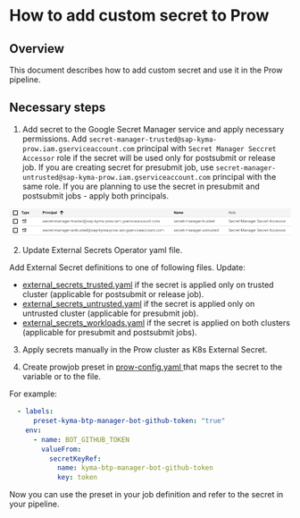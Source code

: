 # How to add custom secret to Prow

## Overview

This document describes how to add custom secret and use it in the Prow pipeline.

## Necessary steps

1. Add secret to the Google Secret Manager service and apply necessary permissions. Add `secret-manager-trusted@sap-kyma-prow.iam.gserviceaccount.com` principal with `Secret Manager Seccret Accessor` role if the secret will be used only for postsubmit or release job. If you are creating secret for presubmit job, use `secret-manager-untrusted@sap-kyma-prow.iam.gserviceaccount.com` principal with the same role. If you are planning to use the secret in presubmit and postsubmit jobs - apply both principals.

![permissions](./secret-manager-permissions.png)

2. Update External Secrets Operator yaml file.

Add External Secret definitions to one of following files. Update:
- [external_secrets_trusted.yaml](https://github.com/kyma-project/test-infra/blob/main/prow/cluster/resources/external-secrets/external_secrets_trusted.yaml) if the secret is applied only on trusted cluster (applicable for postsubmit or release job).
- [external_secrets_untrusted.yaml](https://github.com/kyma-project/test-infra/blob/main/prow/cluster/resources/external-secrets/external_secrets_untrusted.yaml) if the secret is applied only on untrusted cluster (applicable for presubmit job).
- [external_secrets_workloads.yaml](https://github.com/kyma-project/test-infra/blob/main/prow/cluster/resources/external-secrets/external_secrets_workloads.yaml) if the secret is applied on both clusters (applicable for presubmit and postsubmit jobs).

3. Apply secrets manually in the Prow cluster as K8s External Secret.

4. Create prowjob preset in [prow-config.yaml ](https://github.com/kyma-project/test-infra/blob/main/templates/templates/prow-config.yaml) that maps the secret to the variable or to the file.

For example:

```yaml
  - labels:
      preset-kyma-btp-manager-bot-github-token: "true"
    env:
      - name: BOT_GITHUB_TOKEN
        valueFrom:
          secretKeyRef:
            name: kyma-btp-manager-bot-github-token
            key: token
```

Now you can use the preset in your job definition and refer to the secret in your pipeline.
